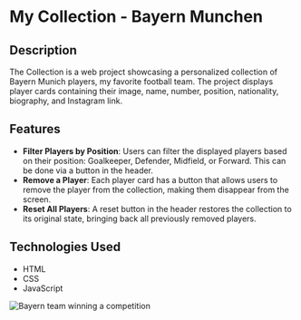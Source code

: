 # My Collection - Bayern Munchen

## Description
The Collection is a web project showcasing a personalized collection of Bayern Munich players, my favorite football team. The project displays player cards containing their image, name, number, position, nationality, biography, and Instagram link.

## Features
- **Filter Players by Position**: Users can filter the displayed players based on their position: Goalkeeper, Defender, Midfield, or Forward. This can be done via a button in the header.
- **Remove a Player**: Each player card has a button that allows users to remove the player from the collection, making them disappear from the screen.
- **Reset All Players**: A reset button in the header restores the collection to its original state, bringing back all previously removed players.

## Technologies Used
- HTML
- CSS
- JavaScript  

![Bayern team winning a competition](assets/Champions%20League%20Football%20GIF%20by%20FC%20Bayern%20Munich.gif)